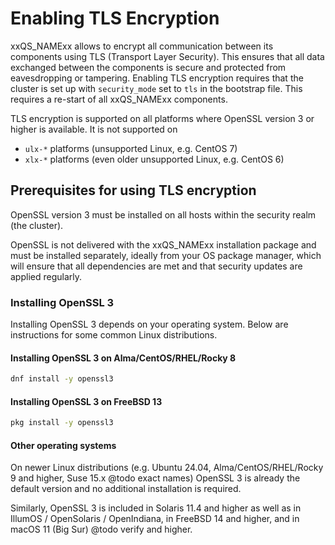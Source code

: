 # Enabling TLS Encryption

xxQS_NAMExx allows to encrypt all communication between its components using TLS (Transport Layer Security).
This ensures that all data exchanged between the components is secure and protected from eavesdropping or
tampering.
Enabling TLS encryption requires that the cluster is set up with `security_mode` set to `tls` in the bootstrap file. This requires a re-start of all xxQS_NAMExx components.

TLS encryption is supported on all platforms where OpenSSL version 3 or higher is available. It is not supported on
* `ulx-*` platforms (unsupported Linux, e.g. CentOS 7)
* `xlx-*` platforms (even older unsupported Linux, e.g. CentOS 6)

## Prerequisites for using TLS encryption

OpenSSL version 3 must be installed on all hosts within the security realm (the cluster).

OpenSSL is not delivered with the xxQS_NAMExx installation package and must be installed separately, ideally from your OS package manager, which will ensure that all dependencies are met and that security updates are applied regularly.

### Installing OpenSSL 3

Installing OpenSSL 3 depends on your operating system. Below are instructions for some common Linux distributions.

#### Installing OpenSSL 3 on Alma/CentOS/RHEL/Rocky 8
```bash
dnf install -y openssl3
```

#### Installing OpenSSL 3 on FreeBSD 13

```bash
pkg install -y openssl3
```

#### Other operating systems

On newer Linux distributions (e.g. Ubuntu 24.04, Alma/CentOS/RHEL/Rocky 9 and higher, Suse 15.x @todo exact names) OpenSSL 3 is already the default version and no additional installation is required.

Similarly, OpenSSL 3 is included in Solaris 11.4 and higher as well as in IllumOS / OpenSolaris / OpenIndiana, in FreeBSD 14 and higher, and in macOS 11 (Big Sur) @todo verify and higher.

[//]: # (Eeach file has to end with two empty lines)

